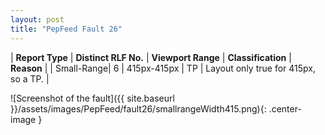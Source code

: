 ```yaml
---
layout: post
title: "PepFeed Fault 26"
---
```

| **Report Type** | **Distinct RLF No.** | **Viewport Range** | **Classification** | **Reason** |
| Small-Range| 6 | 415px-415px | TP | Layout only true for 415px, so a TP. | 

![Screenshot of the fault]({{ site.baseurl }}/assets/images/PepFeed/fault26/smallrangeWidth415.png){: .center-image }